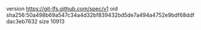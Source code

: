version https://git-lfs.github.com/spec/v1
oid sha256:50a498b69a547c34a4d32bf839432bd5de7a494a4752e9bdf68ddfdac3eb7632
size 10913

